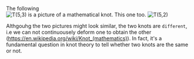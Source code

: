 The following   
![T(5,3)](https://user-images.githubusercontent.com/96596166/232556063-9fe2e124-80e6-4ff0-bfc8-ebb029276ddb.jpg)
is a picture of a mathematical knot. This one too.
![T(5,2)](https://user-images.githubusercontent.com/96596166/232558459-c676f0e8-6653-4d69-9cdc-74568aa588c8.jpg)

Althgouhg the two pictures might look similar, the two knots are `different`, i.e we can not continuousely deform one to obtain the other (https://en.wikipedia.org/wiki/Knot_(mathematics)). In fact, it's a fundamental question in knot theory to tell whether two knots are the same or not. 
